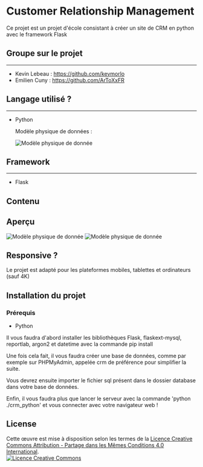 # __Customer Relationship Management__

Ce projet est un projet d'école consistant à créer un site de CRM en python avec le framework Flask

## Groupe sur le projet

----------------------------

- Kevin Lebeau : <https://github.com/kevmorlo>
- Emilien Cuny : <https://github.com/ArToXxFR>

## Langage utilisé ?

----------------------------

- Python

    Modèle physique de données :

  ![Modèle physique de donnée](static/media/img/MPD.png)

## Framework

----------------------------

- Flask

## Contenu

## Aperçu

![Modèle physique de donnée](static/media/img/index.png)
![Modèle physique de donnée](static/media/img/login.png)

## Responsive ?

Le projet est adapté pour les plateformes mobiles, tablettes et ordinateurs (sauf 4K)

## Installation du projet

### Prérequis

- Python

Il vous faudra d'abord installer les bibliothèques Flask, flaskext-mysql, reportlab, argon2 et datetime avec la commande pip install

Une fois cela fait, il vous faudra créer une base de données, comme par exemple sur PHPMyAdmin, appelée crm de préférence pour simplifier la suite.

Vous devrez ensuite importer le fichier sql présent dans le dossier database dans votre base de données.

Enfin, il vous faudra plus que lancer le serveur avec la commande 'python ./crm_python' et vous connecter avec votre navigateur web !

## License

Cette œuvre est mise à disposition selon les termes de la <a rel="license" href="http://creativecommons.org/licenses/by-sa/4.0/">
Licence Creative Commons Attribution -  Partage dans les Mêmes Conditions 4.0 International</a>.<br />
<a rel="license" href="http://creativecommons.org/licenses/by-sa/4.0/"><img alt="Licence Creative Commons" style="border-width:0" src="https://i.creativecommons.org/l/by-sa/4.0/88x31.png" /></a>
